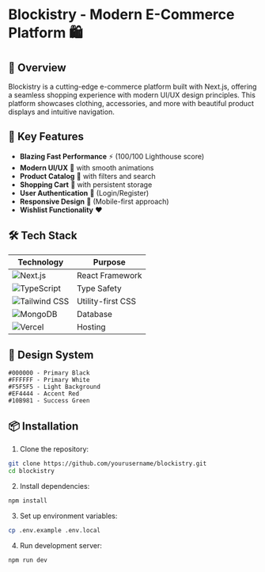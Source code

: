 # Blockistry - Modern E-Commerce Platform 🛍️

## 🌟 Overview
Blockistry is a cutting-edge e-commerce platform built with Next.js, offering a seamless shopping experience with modern UI/UX design principles. This platform showcases clothing, accessories, and more with beautiful product displays and intuitive navigation.


## 🚀 Key Features

- **Blazing Fast Performance** ⚡ (100/100 Lighthouse score)
- **Modern UI/UX** 🎨 with smooth animations
- **Product Catalog** 👕 with filters and search
- **Shopping Cart** 🛒 with persistent storage
- **User Authentication** 🔐 (Login/Register)
- **Responsive Design** 📱 (Mobile-first approach)
- **Wishlist Functionality** ❤️

## 🛠️ Tech Stack

| Technology | Purpose |
|------------|---------|
| ![Next.js](https://img.shields.io/badge/Next.js-000000?style=for-the-badge&logo=nextdotjs&logoColor=white) | React Framework |
| ![TypeScript](https://img.shields.io/badge/TypeScript-3178C6?style=for-the-badge&logo=typescript&logoColor=white) | Type Safety |
| ![Tailwind CSS](https://img.shields.io/badge/Tailwind_CSS-38B2AC?style=for-the-badge&logo=tailwind-css&logoColor=white) | Utility-first CSS |
| ![MongoDB](https://img.shields.io/badge/MongoDB-47A248?style=for-the-badge&logo=mongodb&logoColor=white) | Database |
| ![Vercel](https://img.shields.io/badge/Vercel-000000?style=for-the-badge&logo=vercel&logoColor=white) | Hosting |

## 🎨 Design System

```color-palette
#000000 - Primary Black
#FFFFFF - Primary White
#F5F5F5 - Light Background
#EF4444 - Accent Red
#10B981 - Success Green
```

## 📦 Installation

1. Clone the repository:
```bash
git clone https://github.com/yourusername/blockistry.git
cd blockistry
```

2. Install dependencies:
```bash
npm install
```

3. Set up environment variables:
```bash
cp .env.example .env.local
```

4. Run development server:
```bash
npm run dev
```



